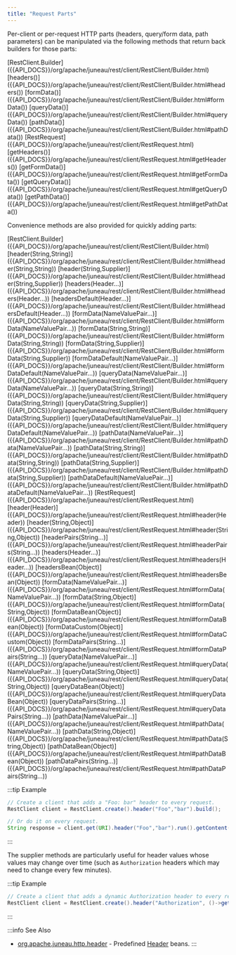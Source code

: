 ```yaml
---
title: "Request Parts"
---
```


Per-client or per-request HTTP parts (headers, query/form data, path parameters) can be manipulated via the following
methods that return back builders for those parts:

<tree>
<node-0><java-class>[RestClient.Builder]({{API_DOCS}}/org/apache/juneau/rest/client/RestClient/Builder.html)</java-class></node-0>
<node-1><javac-method>[headers()]({{API_DOCS}}/org/apache/juneau/rest/client/RestClient/Builder.html#headers())</javac-method> <javac-method>[formData()]({{API_DOCS}}/org/apache/juneau/rest/client/RestClient/Builder.html#formData())</javac-method> <javac-method>[queryData()]({{API_DOCS}}/org/apache/juneau/rest/client/RestClient/Builder.html#queryData())</javac-method> <javac-method>[pathData()]({{API_DOCS}}/org/apache/juneau/rest/client/RestClient/Builder.html#pathData())</javac-method></node-1>
<node-0><java-class>[RestRequest]({{API_DOCS}}/org/apache/juneau/rest/client/RestRequest.html)</java-class></node-0>
<node-1><javac-method>[getHeaders()]({{API_DOCS}}/org/apache/juneau/rest/client/RestRequest.html#getHeaders())</javac-method> <javac-method>[getFormData()]({{API_DOCS}}/org/apache/juneau/rest/client/RestRequest.html#getFormData())</javac-method> <javac-method>[getQueryData()]({{API_DOCS}}/org/apache/juneau/rest/client/RestRequest.html#getQueryData())</javac-method> <javac-method>[getPathData()]({{API_DOCS}}/org/apache/juneau/rest/client/RestRequest.html#getPathData())</javac-method></node-1>
</tree>

Convenience methods are also provided for quickly adding parts:

<tree>
<node-0><java-class>[RestClient.Builder]({{API_DOCS}}/org/apache/juneau/rest/client/RestClient/Builder.html)</java-class></node-0>
<node-1><javac-method>[header(String,String)]({{API_DOCS}}/org/apache/juneau/rest/client/RestClient/Builder.html#header(String,String))</javac-method> <javac-method>[header(String,Supplier)]({{API_DOCS}}/org/apache/juneau/rest/client/RestClient/Builder.html#header(String,Supplier))</javac-method> <javac-method>[headers(Header...)]({{API_DOCS}}/org/apache/juneau/rest/client/RestClient/Builder.html#headers(Header...))</javac-method> <javac-method>[headersDefault(Header...)]({{API_DOCS}}/org/apache/juneau/rest/client/RestClient/Builder.html#headersDefault(Header...))</javac-method></node-1>
<node-1><javac-method>[formData(NameValuePair...)]({{API_DOCS}}/org/apache/juneau/rest/client/RestClient/Builder.html#formData(NameValuePair...))</javac-method> <javac-method>[formData(String,String)]({{API_DOCS}}/org/apache/juneau/rest/client/RestClient/Builder.html#formData(String,String))</javac-method> <javac-method>[formData(String,Supplier)]({{API_DOCS}}/org/apache/juneau/rest/client/RestClient/Builder.html#formData(String,Supplier))</javac-method> <javac-method>[formDataDefault(NameValuePair...)]({{API_DOCS}}/org/apache/juneau/rest/client/RestClient/Builder.html#formDataDefault(NameValuePair...))</javac-method></node-1>
<node-1><javac-method>[queryData(NameValuePair...)]({{API_DOCS}}/org/apache/juneau/rest/client/RestClient/Builder.html#queryData(NameValuePair...))</javac-method> <javac-method>[queryData(String,String)]({{API_DOCS}}/org/apache/juneau/rest/client/RestClient/Builder.html#queryData(String,String))</javac-method> <javac-method>[queryData(String,Supplier)]({{API_DOCS}}/org/apache/juneau/rest/client/RestClient/Builder.html#queryData(String,Supplier))</javac-method> <javac-method>[queryDataDefault(NameValuePair...)]({{API_DOCS}}/org/apache/juneau/rest/client/RestClient/Builder.html#queryDataDefault(NameValuePair...))</javac-method></node-1>
<node-1><javac-method>[pathData(NameValuePair...)]({{API_DOCS}}/org/apache/juneau/rest/client/RestClient/Builder.html#pathData(NameValuePair...))</javac-method> <javac-method>[pathData(String,String)]({{API_DOCS}}/org/apache/juneau/rest/client/RestClient/Builder.html#pathData(String,String))</javac-method> <javac-method>[pathData(String,Supplier)]({{API_DOCS}}/org/apache/juneau/rest/client/RestClient/Builder.html#pathData(String,Supplier))</javac-method> <javac-method>[pathDataDefault(NameValuePair...)]({{API_DOCS}}/org/apache/juneau/rest/client/RestClient/Builder.html#pathDataDefault(NameValuePair...))</javac-method></node-1>
<node-0><java-class>[RestRequest]({{API_DOCS}}/org/apache/juneau/rest/client/RestRequest.html)</java-class></node-0>
<node-1><javac-method>[header(Header)]({{API_DOCS}}/org/apache/juneau/rest/client/RestRequest.html#header(Header))</javac-method> <javac-method>[header(String,Object)]({{API_DOCS}}/org/apache/juneau/rest/client/RestRequest.html#header(String,Object))</javac-method> <javac-method>[headerPairs(String...)]({{API_DOCS}}/org/apache/juneau/rest/client/RestRequest.html#headerPairs(String...))</javac-method> <javac-method>[headers(Header...)]({{API_DOCS}}/org/apache/juneau/rest/client/RestRequest.html#headers(Header...))</javac-method> <javac-method>[headersBean(Object)]({{API_DOCS}}/org/apache/juneau/rest/client/RestRequest.html#headersBean(Object))</javac-method></node-1>
<node-1><javac-method>[formData(NameValuePair...)]({{API_DOCS}}/org/apache/juneau/rest/client/RestRequest.html#formData(NameValuePair...))</javac-method> <javac-method>[formData(String,Object)]({{API_DOCS}}/org/apache/juneau/rest/client/RestRequest.html#formData(String,Object))</javac-method> <javac-method>[formDataBean(Object)]({{API_DOCS}}/org/apache/juneau/rest/client/RestRequest.html#formDataBean(Object))</javac-method> <javac-method>[formDataCustom(Object)]({{API_DOCS}}/org/apache/juneau/rest/client/RestRequest.html#formDataCustom(Object))</javac-method> <javac-method>[formDataPairs(String...)]({{API_DOCS}}/org/apache/juneau/rest/client/RestRequest.html#formDataPairs(String...))</javac-method></node-1>
<node-1><javac-method>[queryData(NameValuePair...)]({{API_DOCS}}/org/apache/juneau/rest/client/RestRequest.html#queryData(NameValuePair...))</javac-method> <javac-method>[queryData(String,Object)]({{API_DOCS}}/org/apache/juneau/rest/client/RestRequest.html#queryData(String,Object))</javac-method> <javac-method>[queryDataBean(Object)]({{API_DOCS}}/org/apache/juneau/rest/client/RestRequest.html#queryDataBean(Object))</javac-method> <javac-method>[queryDataPairs(String...)]({{API_DOCS}}/org/apache/juneau/rest/client/RestRequest.html#queryDataPairs(String...))</javac-method></node-1>
<node-1><javac-method>[pathData(NameValuePair...)]({{API_DOCS}}/org/apache/juneau/rest/client/RestRequest.html#pathData(NameValuePair...))</javac-method> <javac-method>[pathData(String,Object)]({{API_DOCS}}/org/apache/juneau/rest/client/RestRequest.html#pathData(String,Object))</javac-method> <javac-method>[pathDataBean(Object)]({{API_DOCS}}/org/apache/juneau/rest/client/RestRequest.html#pathDataBean(Object))</javac-method> <javac-method>[pathDataPairs(String...)]({{API_DOCS}}/org/apache/juneau/rest/client/RestRequest.html#pathDataPairs(String...))</javac-method></node-1>
</tree>

:::tip Example
```java
// Create a client that adds a "Foo: bar" header to every request.
RestClient client = RestClient.create().header("Foo","bar").build();

// Or do it on every request.
String response = client.get(URI).header("Foo","bar").run().getContent().asString();
```
:::

The supplier methods are particularly useful for header values whose values may change over time (such as
`Authorization` headers
which may need to change every few minutes).

:::tip Example
```java
// Create a client that adds a dynamic Authorization header to every request.
RestClient client = RestClient.create().header("Authorization", ()->getMyAuthToken()).build();
```
:::

:::info See Also
- [org.apache.juneau.http.header]({{API_DOCS}}/org/apache/juneau/http/header.html) - Predefined [Header]({{API_DOCS}}/org/apache/http/Header.html) beans.
:::